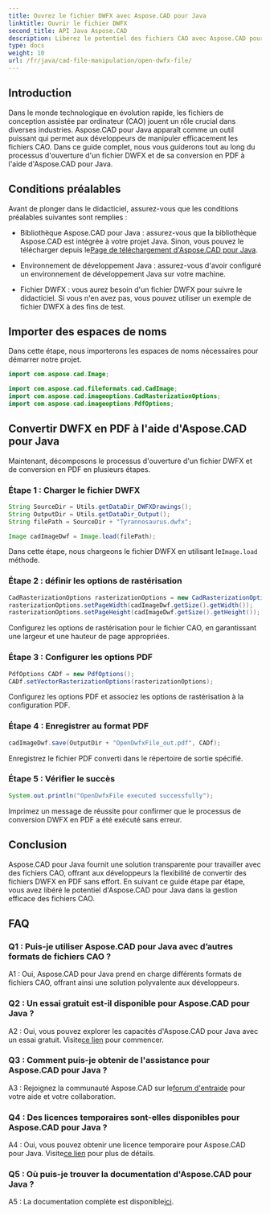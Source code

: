 ```yaml
---
title: Ouvrez le fichier DWFX avec Aspose.CAD pour Java
linktitle: Ouvrir le fichier DWFX
second_title: API Java Aspose.CAD
description: Libérez le potentiel des fichiers CAO avec Aspose.CAD pour Java. Convertissez DWFX en PDF en toute transparence.
type: docs
weight: 10
url: /fr/java/cad-file-manipulation/open-dwfx-file/
---
```

## Introduction

Dans le monde technologique en évolution rapide, les fichiers de conception assistée par ordinateur (CAO) jouent un rôle crucial dans diverses industries. Aspose.CAD pour Java apparaît comme un outil puissant qui permet aux développeurs de manipuler efficacement les fichiers CAO. Dans ce guide complet, nous vous guiderons tout au long du processus d'ouverture d'un fichier DWFX et de sa conversion en PDF à l'aide d'Aspose.CAD pour Java.

## Conditions préalables

Avant de plonger dans le didacticiel, assurez-vous que les conditions préalables suivantes sont remplies :

-  Bibliothèque Aspose.CAD pour Java : assurez-vous que la bibliothèque Aspose.CAD est intégrée à votre projet Java. Sinon, vous pouvez le télécharger depuis le[Page de téléchargement d'Aspose.CAD pour Java](https://releases.aspose.com/cad/java/).

- Environnement de développement Java : assurez-vous d'avoir configuré un environnement de développement Java sur votre machine.

- Fichier DWFX : vous aurez besoin d'un fichier DWFX pour suivre le didacticiel. Si vous n'en avez pas, vous pouvez utiliser un exemple de fichier DWFX à des fins de test.

## Importer des espaces de noms

Dans cette étape, nous importerons les espaces de noms nécessaires pour démarrer notre projet.

```java
import com.aspose.cad.Image;

import com.aspose.cad.fileformats.cad.CadImage;
import com.aspose.cad.imageoptions.CadRasterizationOptions;
import com.aspose.cad.imageoptions.PdfOptions;
```

## Convertir DWFX en PDF à l'aide d'Aspose.CAD pour Java

Maintenant, décomposons le processus d'ouverture d'un fichier DWFX et de conversion en PDF en plusieurs étapes.

### Étape 1 : Charger le fichier DWFX

```java
String SourceDir = Utils.getDataDir_DWFXDrawings();
String OutputDir = Utils.getDataDir_Output();
String filePath = SourceDir + "Tyrannosaurus.dwfx";

Image cadImageDwf = Image.load(filePath);
```

Dans cette étape, nous chargeons le fichier DWFX en utilisant le`Image.load` méthode.

### Étape 2 : définir les options de rastérisation

```java
CadRasterizationOptions rasterizationOptions = new CadRasterizationOptions();
rasterizationOptions.setPageWidth(cadImageDwf.getSize().getWidth());
rasterizationOptions.setPageHeight(cadImageDwf.getSize().getHeight());
```

Configurez les options de rastérisation pour le fichier CAO, en garantissant une largeur et une hauteur de page appropriées.

### Étape 3 : Configurer les options PDF

```java
PdfOptions CADf = new PdfOptions();
CADf.setVectorRasterizationOptions(rasterizationOptions);
```

Configurez les options PDF et associez les options de rastérisation à la configuration PDF.

### Étape 4 : Enregistrer au format PDF

```java
cadImageDwf.save(OutputDir + "OpenDwfxFile_out.pdf", CADf);
```

Enregistrez le fichier PDF converti dans le répertoire de sortie spécifié.

### Étape 5 : Vérifier le succès

```java
System.out.println("OpenDwfxFile executed successfully");
```

Imprimez un message de réussite pour confirmer que le processus de conversion DWFX en PDF a été exécuté sans erreur.

## Conclusion

Aspose.CAD pour Java fournit une solution transparente pour travailler avec des fichiers CAO, offrant aux développeurs la flexibilité de convertir des fichiers DWFX en PDF sans effort. En suivant ce guide étape par étape, vous avez libéré le potentiel d'Aspose.CAD pour Java dans la gestion efficace des fichiers CAO.

## FAQ

### Q1 : Puis-je utiliser Aspose.CAD pour Java avec d’autres formats de fichiers CAO ?

A1 : Oui, Aspose.CAD pour Java prend en charge différents formats de fichiers CAO, offrant ainsi une solution polyvalente aux développeurs.

### Q2 : Un essai gratuit est-il disponible pour Aspose.CAD pour Java ?

A2 : Oui, vous pouvez explorer les capacités d'Aspose.CAD pour Java avec un essai gratuit. Visite[ce lien](https://releases.aspose.com/) pour commencer.

### Q3 : Comment puis-je obtenir de l'assistance pour Aspose.CAD pour Java ?

 A3 : Rejoignez la communauté Aspose.CAD sur le[forum d'entraide](https://forum.aspose.com/c/cad/19) pour votre aide et votre collaboration.

### Q4 : Des licences temporaires sont-elles disponibles pour Aspose.CAD pour Java ?

 A4 : Oui, vous pouvez obtenir une licence temporaire pour Aspose.CAD pour Java. Visite[ce lien](https://purchase.aspose.com/temporary-license/) pour plus de détails.

### Q5 : Où puis-je trouver la documentation d'Aspose.CAD pour Java ?

 A5 : La documentation complète est disponible[ici](https://reference.aspose.com/cad/java/).